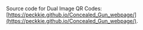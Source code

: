 Source code for Dual Image QR Codes: [https://peckkie.github.io/Concealed_Gun_webpage/](https://peckkie.github.io/Concealed_Gun_webpage/).
